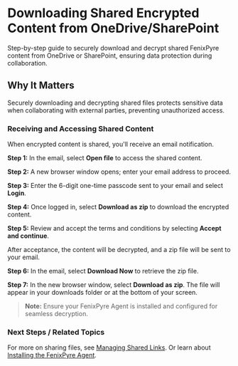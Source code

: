 # Downloading Shared Encrypted Content from OneDrive/SharePoint

Step-by-step guide to securely download and decrypt shared FenixPyre content from OneDrive or SharePoint, ensuring data protection during collaboration.


## Why It Matters
Securely downloading and decrypting shared files protects sensitive data when collaborating with external parties, preventing unauthorized access.

### Receiving and Accessing Shared Content
When encrypted content is shared, you'll receive an email notification.

**Step 1:** In the email, select **Open file** to access the shared content.

<!-- IMG: ./media/05-user-guide/open-file-screenshot.png | Alt: Email notification with Open file button -->

**Step 2:** A new browser window opens; enter your email address to proceed.

<!-- IMG: ./media/05-user-guide/enter-email-screenshot.png | Alt: Login page for entering email address -->

**Step 3:** Enter the 6-digit one-time passcode sent to your email and select **Login**.

<!-- IMG: ./media/05-user-guide/enter-passcode-screenshot.png | Alt: Page for entering one-time passcode -->

**Step 4:** Once logged in, select **Download as zip** to download the encrypted content.

<!-- IMG: ./media/05-user-guide/download-as-zip-screenshot.png | Alt: Download as zip option on the interface -->

**Step 5:** Review and accept the terms and conditions by selecting **Accept and continue**.

<!-- IMG: ./media/05-user-guide/terms-conditions-screenshot.png | Alt: Terms and conditions acceptance prompt -->

After acceptance, the content will be decrypted, and a zip file will be sent to your email.

**Step 6:** In the email, select **Download Now** to retrieve the zip file.

<!-- IMG: ./media/05-user-guide/download-now-screenshot.png | Alt: Email with Download Now button -->

**Step 7:** In the new browser window, select **Download as zip**. The file will appear in your downloads folder or at the bottom of your screen.

<!-- IMG: ./media/05-user-guide/final-download-screenshot.png | Alt: Browser window with final download option -->

> **Note:** Ensure your FenixPyre Agent is installed and configured for seamless decryption.

### Next Steps / Related Topics
For more on sharing files, see [Managing Shared Links](/05-user-guide/managing-shared-links). Or learn about [Installing the FenixPyre Agent](/03-setup-&-installation/install-windows-agent).